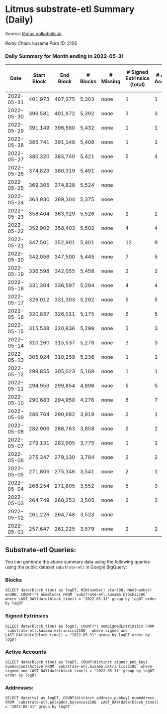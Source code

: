 # Litmus substrate-etl Summary (Daily)

_Source_: [litmus.polkaholic.io](https://litmus.polkaholic.io)

*Relay Chain*: kusama
*Para ID*: 2106



### Daily Summary for Month ending in 2022-05-31


| Date | Start Block | End Block | # Blocks | # Missing | # Signed Extrinsics (total) | # Active Accounts | # Addresses with Balances | # Events | # Transfers | # XCM Transfers In | # XCM Transfers Out |
| ---- | ----------- | --------- | -------- | --------- | --------------------------- | ----------------- | ------------------------- | -------- | ----------- | ------------------ | ------------------- |
| 2022-05-31 | 401,973 | 407,275 | 5,303 | none  | 1 | 1 | 3,827 | 10,617 |   |   |   |
| 2022-05-30 | 396,581 | 401,972 | 5,392 | none  | 3 | 3 | 3,827 | 10,802 |   |   |   |
| 2022-05-29 | 391,149 | 396,580 | 5,432 | none  | 1 | 1 | 3,827 | 10,872 |   |   |   |
| 2022-05-28 | 385,741 | 391,148 | 5,408 | none  | 1 | 1 | 3,827 | 10,824 |   |   |   |
| 2022-05-27 | 380,320 | 385,740 | 5,421 | none  | 5 | 4 | 3,827 | 10,866 |   |   |   |
| 2022-05-26 | 374,829 | 380,319 | 5,491 | none  |  |  | 3,827 | 10,985 |   |   |   |
| 2022-05-25 | 369,305 | 374,828 | 5,524 | none  |  |  | 3,827 | 11,051 |   |   |   |
| 2022-05-24 | 363,930 | 369,304 | 5,375 | none  |  |  | 3,827 | 10,753 |   |   |   |
| 2022-05-23 | 358,404 | 363,929 | 5,526 | none  | 2 | 2 | 3,827 | 11,064 |   |   |   |
| 2022-05-22 | 352,902 | 358,403 | 5,502 | none  | 4 | 4 | 3,827 | 11,031 |   |   |   |
| 2022-05-21 | 347,501 | 352,901 | 5,401 | none  | 12 | 9 | 3,826 | 10,873 |   |   |   |
| 2022-05-20 | 342,056 | 347,500 | 5,445 | none  | 7 | 5 | 3,825 | 10,925 |   |   |   |
| 2022-05-19 | 336,598 | 342,055 | 5,458 | none  | 2 | 2 | 3,825 | 10,930 |   |   |   |
| 2022-05-18 | 331,304 | 336,597 | 5,294 | none  | 4 | 4 | 3,825 | 10,609 |   |   |   |
| 2022-05-17 | 326,012 | 331,303 | 5,292 | none  | 5 | 5 | 3,825 | 10,614 |   |   |   |
| 2022-05-16 | 320,837 | 326,011 | 5,175 | none  | 6 | 5 | 3,825 | 10,379 |   |   |   |
| 2022-05-15 | 315,538 | 320,836 | 5,299 | none  | 3 | 3 | 3,825 | 10,616 |   |   |   |
| 2022-05-14 | 310,260 | 315,537 | 5,278 | none  | 3 | 3 | 3,825 | 10,574 |   |   |   |
| 2022-05-13 | 305,024 | 310,259 | 5,236 | none  | 1 | 1 | 3,825 | 10,480 |   |   |   |
| 2022-05-12 | 299,855 | 305,023 | 5,169 | none  | 1 | 1 | 3,825 | 10,349 |   |   |   |
| 2022-05-11 | 294,959 | 299,854 | 4,896 | none  | 5 | 5 | 3,825 | 9,823 |   |   |   |
| 2022-05-10 | 290,683 | 294,958 | 4,276 | none  | 8 | 7 | 3,825 | 8,598 |   |   |   |
| 2022-05-09 | 286,764 | 290,682 | 3,919 | none  | 2 | 1 | 3,824 | 7,850 |   |   |   |
| 2022-05-08 | 282,906 | 286,763 | 3,858 | none  | 2 | 2 | 3,824 | 7,728 |   |   |   |
| 2022-05-07 | 279,131 | 282,905 | 3,775 | none  | 1 | 1 | 3,824 | 7,557 |   |   |   |
| 2022-05-06 | 275,347 | 279,130 | 3,784 | none  | 2 | 2 | 3,824 | 7,581 |   |   |   |
| 2022-05-05 | 271,806 | 275,346 | 3,541 | none  | 2 | 1 | 3,824 | 7,093 |   |   |   |
| 2022-05-04 | 268,254 | 271,805 | 3,552 | none  | 5 | 3 | 3,824 | 7,128 |   |   |   |
| 2022-05-03 | 264,749 | 268,253 | 3,505 | none  | 2 | 2 | 3,824 | 7,022 |   |   |   |
| 2022-05-02 | 261,226 | 264,748 | 3,523 | none  |  |  | 3,824 | 7,048 |   |   |   |
| 2022-05-01 | 257,647 | 261,225 | 3,579 | none  | 2 | 2 | 3,824 | 7,170 |   |   |   |

## Substrate-etl Queries:
You can generate the above summary data using the following queries using the public dataset `substrate-etl` in Google BigQuery:


### Blocks
```
SELECT date(block_time) as logDT, MIN(number) startBN, MAX(number) endBN, COUNT(*) numBlocks FROM `substrate-etl.kusama.blocks2106`  where LAST_DAY(date(block_time)) = "2022-05-31" group by logDT order by logDT
```


### Signed Extrinsics
```
SELECT date(block_time) as logDT, COUNT(*) numSignedExtrinsics FROM `substrate-etl.kusama.extrinsics2106`  where signed and LAST_DAY(date(block_time)) = "2022-05-31" group by logDT order by logDT
```


### Active Accounts
```
SELECT date(block_time) as logDT, COUNT(distinct signer_pub_key) numAccountsActive FROM `substrate-etl.kusama.extrinsics2106` where signed and LAST_DAY(date(block_time)) = "2022-05-31" group by logDT order by logDT
```


### Addresses:
```
SELECT date(ts) as logDT, COUNT(distinct address_pubkey) numAddress FROM `substrate-etl.polkadot.balances2106` LAST_DAY(date(block_time)) = "2022-05-31" group by logDT```

